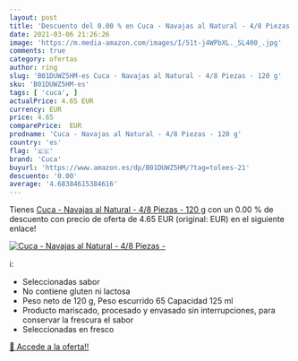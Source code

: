 ```yaml
---
layout: post
title: 'Descuento del 0.00 % en Cuca - Navajas al Natural - 4/8 Piezas -'
date: 2021-03-06 21:26:26
image: 'https://m.media-amazon.com/images/I/51t-j4WPbXL._SL400_.jpg'
comments: true
category: ofertas
author: ring
slug: 'B01DUWZ5HM-es Cuca - Navajas al Natural - 4/8 Piezas - 120 g'
sku: 'B01DUWZ5HM-es'
tags: [ 'cuca', ]
actualPrice: 4.65 EUR
currency: EUR
price: 4.65
comparePrice:  EUR
prodname: 'Cuca - Navajas al Natural - 4/8 Piezas - 120 g'
country: 'es'
flag: '🇪🇸'
brand: 'Cuca'
buyurl: 'https://www.amazon.es/dp/B01DUWZ5HM/?tag=tolees-21'
descuento: '0.00'
average: '4.68384615384616'
---
```


Tienes [Cuca - Navajas al Natural - 4/8 Piezas - 120 g](https://www.amazon.es/dp/B01DUWZ5HM/?tag=tolees-21) con un 0.00 % de descuento con precio de oferta de 4.65 EUR (original:  EUR) en el siguiente enlace!

[![Cuca - Navajas al Natural - 4/8 Piezas -](https://m.media-amazon.com/images/I/51t-j4WPbXL._SL400_.jpg)](https://www.amazon.es/dp/B01DUWZ5HM/?tag=tolees-21)

ℹ️:

- Seleccionadas sabor
- No contiene gluten ni lactosa
- Peso neto de 120 g, Peso escurrido 65 Capacidad 125 ml
- Producto mariscado, procesado y envasado sin interrupciones, para conservar la frescura el sabor
- Seleccionadas en fresco

[🛒 Accede a la oferta!!](https://www.amazon.es/dp/B01DUWZ5HM/?tag=tolees-21)
